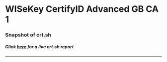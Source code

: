 # WISeKey CertifyID Advanced GB CA 1
### Snapshot of crt.sh
##### Click [here](https://crt.sh/?q=88AADC890F7F8FD3869E00F5873C6EAEEE79E68B791DADE792888C14EC27D9AB) for a live crt.sh report

---
